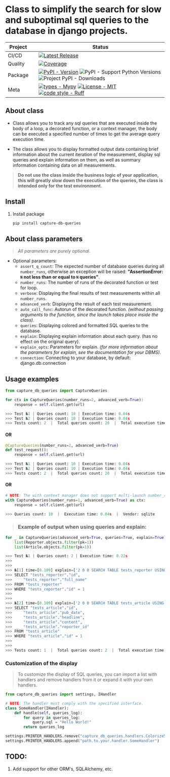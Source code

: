 # Class to simplify the search for slow and suboptimal sql queries to the database in django projects.

<div align="center">

| Project   |     | Status                                                                                                                                                                                                                                                                                                                                                                                                                                                                                                                                                                                                                                                                                                                                                                                                                                                                                                                                                                                                                                                                                                                                                                                                                                                                        |
|-----------|:----|-------------------------------------------------------------------------------------------------------------------------------------------------------------------------------------------------------------------------------------------------------------------------------------------------------------------------------------------------------------------------------------------------------------------------------------------------------------------------------------------------------------------------------------------------------------------------------------------------------------------------------------------------------------------------------------------------------------------------------------------------------------------------------------------------------------------------------------------------------------------------------------------------------------------------------------------------------------------------------------------------------------------------------------------------------------------------------------------------------------------------------------------------------------------------------------------------------------------------------------------------------------------------------|
| CI/CD     |     | [![Latest Release](https://github.com/Friskes/capture-db-queries/actions/workflows/publish-to-pypi.yml/badge.svg)](https://github.com/Friskes/capture-db-queries/actions/workflows/publish-to-pypi.yml)                                                                                                                                                                                                                                                                                                                                                                                                                                                                                                                                                                                                                                                                                                                                             |
| Quality   |     | [![Coverage](https://codecov.io/github/Friskes/capture-db-queries/graph/badge.svg?token=vKez4Pycrc)](https://codecov.io/github/Friskes/capture-db-queries)                                                                                                                                                                                                                                                                                                                               |
| Package   |     | [![PyPI - Version](https://img.shields.io/pypi/v/capture-db-queries?labelColor=202235&color=edb641&logo=python&logoColor=edb641)](https://badge.fury.io/py/capture-db-queries) ![PyPI - Support Python Versions](https://img.shields.io/pypi/pyversions/capture-db-queries?labelColor=202235&color=edb641&logo=python&logoColor=edb641) ![Project PyPI - Downloads](https://img.shields.io/pypi/dm/capture-db-queries?logo=python&label=downloads&labelColor=202235&color=edb641&logoColor=edb641)                                                                                                                                                                                                                                                                                                                                                                                                                                                                                                                                                                                                                                                                                                                                                                                                                                                  |
| Meta      |     | [![types - Mypy](https://img.shields.io/badge/types-Mypy-202235.svg?logo=python&labelColor=202235&color=edb641&logoColor=edb641)](https://github.com/python/mypy) [![License - MIT](https://img.shields.io/badge/license-MIT-202235.svg?logo=python&labelColor=202235&color=edb641&logoColor=edb641)](https://spdx.org/licenses/) [![code style - Ruff](https://img.shields.io/endpoint?url=https://raw.githubusercontent.com/astral-sh/ruff/main/assets/badge/format.json&labelColor=202235)](https://github.com/astral-sh/ruff) |

</div>

## About class
- Class allows you to track any sql queries that are executed inside the body of a loop, a decorated function, or a context manager, the body can be executed a specified number of times to get the average query execution time.

- The class allows you to display formatted output data containing brief information about the current iteration of the measurement, display sql queries and explain information on them, as well as summary information containing data on all measurements.

> **Do not use the class inside the business logic of your application, this will greatly slow down the execution of the queries, the class is intended only for the test environment.**

## Install
1. Install package
    ```bash
    pip install capture-db-queries
    ```

## About class parameters
> *All parameters are purely optional.*

- Optional parameters:
    - `assert_q_count`: The expected number of database queries during all `number_runs`, otherwise an exception will be raised: **"AssertionError: `N` not less than or equal to `N` queries"**.
    - `number_runs`: The number of runs of the decorated function or test for loop.
    - `verbose`: Displaying the final results of test measurements within all `number_runs`.
    - `advanced_verb`: Displaying the result of each test measurement.
    - `auto_call_func`: Autorun of the decorated function. *(without passing arguments to the function, since the launch takes place inside the class)*.
    - `queries`: Displaying colored and formatted SQL queries to the database.
    - `explain`: Displaying explain information about each query. (has no effect on the original query).
    - `explain_opts`: Parameters for explain. *(for more information about the parameters for explain, see the documentation for your DBMS).*
    - `connection`: Connecting to your database, by default: django.db.connection

## Usage examples

```python
from capture_db_queries import CaptureQueries
```

```python
for ctx in CaptureQueries(number_runs=2, advanced_verb=True):
    response = self.client.get(url)

>>> Test №1 | Queries count: 10 | Execution time: 0.04s
>>> Test №2 | Queries count: 10 | Execution time: 0.04s
>>> Tests count: 2  |  Total queries count: 20  |  Total execution time: 0.08s  |  Median time one test is: 0.041s  |  Vendor: sqlite
```

#### OR

```python
@CaptureQueries(number_runs=2, advanced_verb=True)
def test_request():
    response = self.client.get(url)

>>> Test №1 | Queries count: 10 | Execution time: 0.04s
>>> Test №2 | Queries count: 10 | Execution time: 0.04s
>>> Tests count: 2  |  Total queries count: 20  |  Total execution time: 0.08s  |  Median time one test is: 0.041s  |  Vendor: sqlite
```

#### OR

```python
# NOTE: The with context manager does not support multi-launch number_runs > 1
with CaptureQueries(number_runs=1, advanced_verb=True) as ctx:
    response = self.client.get(url)

>>> Queries count: 10  |  Execution time: 0.04s  |  Vendor: sqlite
```

> ### Example of output when using queries and explain:

```python
for _ in CaptureQueries(advanced_verb=True, queries=True, explain=True):
    list(Reporter.objects.filter(pk=1))
    list(Article.objects.filter(pk=1))

>>> Test №1 | Queries count: 2 | Execution time: 0.22s
>>>
>>>
>>> №[1] time=[0.109] explain=['2 0 0 SEARCH TABLE tests_reporter USING INTEGER PRIMARY KEY (rowid=?)']
>>> SELECT "tests_reporter"."id",
>>>     "tests_reporter"."full_name"
>>> FROM "tests_reporter"
>>> WHERE "tests_reporter"."id" = 1
>>>
>>>
>>> №[2] time=[0.109] explain=['2 0 0 SEARCH TABLE tests_article USING INTEGER PRIMARY KEY (rowid=?)']
>>> SELECT "tests_article"."id",
>>>     "tests_article"."pub_date",
>>>     "tests_article"."headline",
>>>     "tests_article"."content",
>>>     "tests_article"."reporter_id"
>>> FROM "tests_article"
>>> WHERE "tests_article"."id" = 1
>>>
>>>
>>> Tests count: 1  |  Total queries count: 2  |  Total execution time: 0.22s  |  Median time one test is: 0.109s  |  Vendor: sqlite
```

### Customization of the display
> To customize the display of SQL queries, you can import a list with handlers and remove handlers from it or expand it with your own handlers.

```python
from capture_db_queries import settings, IHandler

# NOTE: The handler must comply with the specified interface.
class SomeHandler(IHandler):
    def handle(self, queries_log):
        for query in queries_log:
            query.sql = "Hello World!"
        return queries_log

settings.PRINTER_HANDLERS.remove("capture_db_queries.handlers.ColorizeSqlHandler")
settings.PRINTER_HANDLERS.append("path.to.your.handler.SomeHandler")
```

## TODO:
1. Add support for other ORM's, SQLAlchemy, etc.
